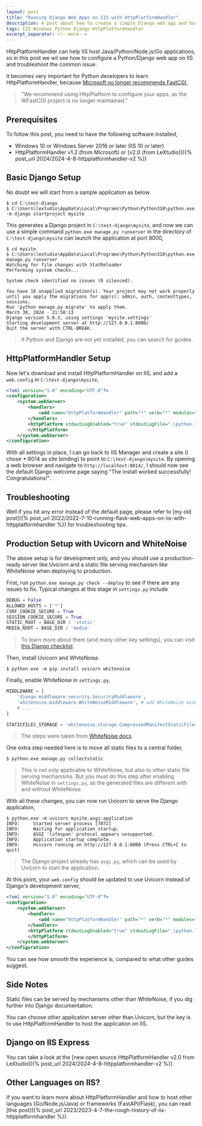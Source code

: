 ```yaml
---
layout: post
title: "Running Django Web Apps on IIS with HttpPlatformHandler"
description: A post about how to create a simple Django web app and host it on IIS with HttpPlatformHandler
tags: IIS Windows Python Django HttpPlatformHandler
excerpt_separator: <!--more-->
---
```


HttpPlatformHandler can help IIS host Java/Python/Node.js/Go applications, so in this post we wil see how to configure a Python/Django web app on IIS and troubleshoot the common issue.

It becomes very important for Python developers to learn HttpPlatformHandler, because [Microsoft no longer recommends FastCGI](https://docs.microsoft.com/visualstudio/python/configure-web-apps-for-iis-windows?view=vs-2022#configure-the-fastcgi-handler),

> "We recommend using HttpPlatform to configure your apps, as the WFastCGI project is no longer maintained."

<!--more-->

## Prerequisites

To follow this post, you need to have the following software installed,

* Windows 10 or Windows Server 2016 or later (IIS 10 or later)
* HttpPlatformHandler v1.2 (from Microsoft) or [v2.0 (from LeXtudio)]({% post_url 2024/2024-4-8-httpplatformhandler-v2 %})

## Basic Django Setup

No doubt we will start from a sample application as below.

``` batch
$ cd C:\test-django
$ C:\Users\lextudio\AppData\Local\Programs\Python\Python310\python.exe -m django startproject mysite
```

This generates a Django project in `C:\test-django\mysite`, and now we can use a simple command `python.exe manage.py runserver` in the directory of `C:\test-django\mysite` can launch the application at port 8000,

``` batch
$ cd mysite
$ C:\Users\lextudio\AppData\Local\Programs\Python\Python310\python.exe manage.py runserver
Watching for file changes with StatReloader
Performing system checks...

System check identified no issues (0 silenced).

You have 18 unapplied migration(s). Your project may not work properly until you apply the migrations for app(s): admin, auth, contenttypes, sessions.
Run 'python manage.py migrate' to apply them.
March 30, 2024 - 21:58:13
Django version 5.0.3, using settings 'mysite.settings'
Starting development server at http://127.0.0.1:8000/
Quit the server with CTRL-BREAK.
```

> If Python and Django are not yet installed, you can search for guides.

## HttpPlatformHandler Setup

Now let's download and install HttpPlatformHandler on IIS, and add a `web.config` in `C:\test-django\mysite`,

``` xml
<?xml version="1.0" encoding="UTF-8"?>
<configuration>
    <system.webServer>
        <handlers>
            <add name="httpPlatformHandler" path="*" verb="*" modules="httpPlatformHandler" resourceType="Unspecified" requireAccess="Script" />
        </handlers>
        <httpPlatform stdoutLogEnabled="true" stdoutLogFile=".\python.log" startupTimeLimit="20" processPath="C:\Users\<user name>\AppData\Local\Programs\Python\Python310\python.exe" arguments="manage.py runserver %HTTP_PLATFORM_PORT%">
        </httpPlatform>
    </system.webServer>
</configuration>
```

With all settings in place, I can go back to IIS Manager and create a site (I chose *:8014 as site binding) to point to `C:\test-django\mysite`. By opening a web browser and navigate to `http://localhost:8014/`, I should now see the default Django welcome page saying "The install worked successfully! Congratulations!".

## Troubleshooting

Well if you hit any error instead of the default page, please refer to [my old post]({% post_url 2022/2022-7-10-running-flask-web-apps-on-iis-with-httpplatformhandler %}) for troubleshooting tips.

## Production Setup with Uvicorn and WhiteNoise

The above setup is for development only, and you should use a production-ready server like Uvicorn and a static file serving mechanism like WhiteNoise when deploying to production.

First, run `python.exe manage.py check --deploy` to see if there are any issues to fix. Typical changes at this stage in `settings.py` include

``` python
DEBUG = False
ALLOWED_HOSTS = ['*']
CSRF_COOKIE_SECURE = True
SESSION_COOKIE_SECURE = True
STATIC_ROOT = BASE_DIR / 'static'
MEDIA_ROOT = BASE_DIR / 'media'
```

> To learn more about them (and many other key settings), you can visit [this Django checklist](https://docs.djangoproject.com/en/5.0/howto/deployment/checklist/).

Then, install Uvicorn and WhiteNoise.

``` batch
$ python.exe -m pip install uvicorn whitenoise
```

Finally, enable WhiteNoise in `settings.py`,

``` python
MIDDLEWARE = [
    'django.middleware.security.SecurityMiddleware',
    'whitenoise.middleware.WhiteNoiseMiddleware', # add WhiteNoise middleware after SecurityMiddleware.
    # ...
]

STATICFILES_STORAGE = 'whitenoise.storage.CompressedManifestStaticFilesStorage'
```

> The steps were taken from [WhiteNoise docs](https://whitenoise.readthedocs.io/en/stable/#installation).

One extra step needed here is to move all static files to a central folder,

``` batch
$ python.exe manage.py collectstatic
```

> This is not only applicable to WhiteNoise, but also to other static file serving mechanisms. But you must do this step after enabling WhiteNoise in `settings.py`, as the generated files are different with and without WhiteNoise.

With all these changes, you can now run Uvicorn to serve the Django application,

``` batch
$ python.exe -m uvicorn mysite.asgi:application
INFO:     Started server process [7072]
INFO:     Waiting for application startup.
INFO:     ASGI 'lifespan' protocol appears unsupported.
INFO:     Application startup complete.
INFO:     Uvicorn running on http://127.0.0.1:8000 (Press CTRL+C to quit)
```

> The Django project already has `asgi.py`, which can be used by Uvicorn to start the application.

At this point, your `web.config` should be updated to use Uvicorn instead of Django's development server,

``` xml
<?xml version="1.0" encoding="UTF-8"?>
<configuration>
    <system.webServer>
        <handlers>
            <add name="httpPlatformHandler" path="*" verb="*" modules="httpPlatformHandler" resourceType="Unspecified" requireAccess="Script" />
        </handlers>
        <httpPlatform stdoutLogEnabled="true" stdoutLogFile=".\python.log" startupTimeLimit="20" processPath="C:\Users\<user name>\AppData\Local\Programs\Python\Python310\python.exe" arguments="-m uvicorn mysite.asgi:application --port %HTTP_PLATFORM_PORT%">
        </httpPlatform>
    </system.webServer>
</configuration>
```

You can see how smooth the experience is, compared to what other guides suggest.

## Side Notes

Static files can be served by mechanisms other than WhiteNoise, if you dig further into Django documentation.

You can choose other application server other than Uvicorn, but the key is to use HttpPlatformHandler to host the application on IIS.

## Django on IIS Express

You can take a look at the [new open source HttpPlatformHandler v2.0 from LeXtudio]({% post_url 2024/2024-4-8-httpplatformhandler-v2 %}).

## Other Languages on IIS?

If you want to learn more about HttpPlatformHandler and how to host other languages (Go/Node.js/Java) or frameworks (FastAPI/Flask), you can read [this post]({% post_url 2023/2023-4-7-the-rough-history-of-iis-httpplatformhandler %}).
